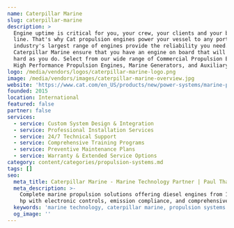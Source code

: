 ```yaml
---
name: Caterpillar Marine
slug: caterpillar-marine
description: >
  Engine uptime is critical for you, your crew, your clients and your bottom
  line. That's why Cat propulsion engines power your vessel to any port. The
  industry's largest range of engines provide the reliability you need.
  Caterpillar Marine ensure that you have an engine on board that will work as
  hard as you do. Select from our wide range of Commercial Propulsion Engines,
  High Performance Propulsion Engines, Marine Generators, and Auxiliary Engines.
logo: /media/vendors/logos/caterpillar-marine-logo.png
image: /media/vendors/images/caterpillar-marine-overview.jpg
website: 'https://www.cat.com/en_US/products/new/power-systems/marine-power-systems.html'
founded: 2015
location: International
featured: false
partner: false
services:
  - service: Custom System Design & Integration
  - service: Professional Installation Services
  - service: 24/7 Technical Support
  - service: Comprehensive Training Programs
  - service: Preventive Maintenance Plans
  - service: Warranty & Extended Service Options
category: content/categories/propulsion-systems.md
tags: []
seo:
  meta_title: Caterpillar Marine - Marine Technology Partner | Paul Thames
  meta_description: >-
    Complete marine propulsion solutions offering diesel engines from 100-10,000
    hp with electronic controls, emission compliance, and comprehensive suppo
  keywords: 'marine technology, caterpillar marine, propulsion systems'
  og_image: ''
---
```


